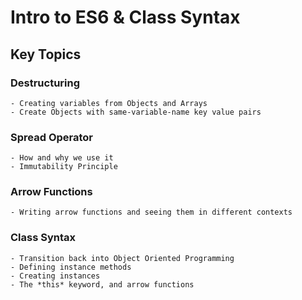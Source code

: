 # Intro to ES6 & Class Syntax

## Key Topics

### Destructuring
    - Creating variables from Objects and Arrays
    - Create Objects with same-variable-name key value pairs

### Spread Operator
    - How and why we use it
    - Immutability Principle


### Arrow Functions
    - Writing arrow functions and seeing them in different contexts

### Class Syntax
    - Transition back into Object Oriented Programming
    - Defining instance methods
    - Creating instances
    - The *this* keyword, and arrow functions